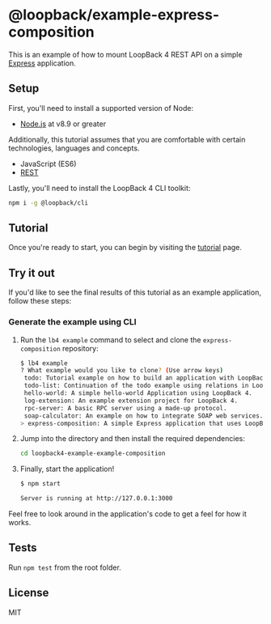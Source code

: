 # @loopback/example-express-composition

This is an example of how to mount LoopBack 4 REST API on a simple
[Express](https://expressjs.com) application.

## Setup

First, you'll need to install a supported version of Node:

- [Node.js](https://nodejs.org/en/) at v8.9 or greater

Additionally, this tutorial assumes that you are comfortable with certain
technologies, languages and concepts.

- JavaScript (ES6)
- [REST](http://www.restapitutorial.com/lessons/whatisrest.html)

Lastly, you'll need to install the LoopBack 4 CLI toolkit:

```sh
npm i -g @loopback/cli
```

## Tutorial

Once you're ready to start, you can begin by visiting the
[tutorial](http://loopback.io/doc/en/lb4/express-with-lb4-rest-tutorial.html)
page.

## Try it out

If you'd like to see the final results of this tutorial as an example
application, follow these steps:

### Generate the example using CLI

1. Run the `lb4 example` command to select and clone the `express-composition`
   repository:

   ```sh
   $ lb4 example
   ? What example would you like to clone? (Use arrow keys)
    todo: Tutorial example on how to build an application with LoopBack 4.
    todo-list: Continuation of the todo example using relations in LoopBack 4.
    hello-world: A simple hello-world Application using LoopBack 4.
    log-extension: An example extension project for LoopBack 4.
    rpc-server: A basic RPC server using a made-up protocol.
    soap-calculator: An example on how to integrate SOAP web services.
   > express-composition: A simple Express application that uses LoopBack 4 REST API.
   ```

2. Jump into the directory and then install the required dependencies:

   ```sh
   cd loopback4-example-example-composition
   ```

3. Finally, start the application!

   ```sh
   $ npm start

   Server is running at http://127.0.0.1:3000
   ```

Feel free to look around in the application's code to get a feel for how it
works.

## Tests

Run `npm test` from the root folder.

## License

MIT
